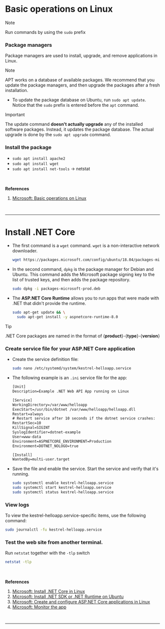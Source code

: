 # Basic operations on Linux

> [!NOTE]
> Run commands by using the `sudo` prefix

### Package managers
Package managers are used to install, upgrade, and remove applications in Linux. 

> [!NOTE]
> APT works on a database of available packages. We recommend that you update the package managers, and then upgrade the packages after a fresh installation.

- To update the package database on Ubuntu, run `sudo apt update`. Notice that the `sudo` prefix is entered before the `apt` command.
> [!IMPORTANT]
> The update command **doesn't actually upgrade** any of the installed software packages. Instead, it updates the package database. The actual upgrade is done by the `sudo apt upgrade` command.

### Install the package
- `sudo apt install apache2`
- `sudo apt install wget`
- `sudo apt install net-tools` -> netstat

<br/><br/>
**References**
1. [Microsoft: Basic operations on Linux](https://learn.microsoft.com/en-us/troubleshoot/developer/webapps/aspnetcore/practice-troubleshoot-linux/1-2-linux-special-directories-users-package-managers)

<br/>

---

# Install .NET Core

- The first command is a `wget` command. `wget` is a non-interactive network downloader.
  ```bash
  wget https://packages.microsoft.com/config/ubuntu/18.04/packages-microsoft-prod.deb -O packages-microsoft-prod.deb
  ```

- In the second command, `dpkg` is the package manager for Debian and Ubuntu. This command adds the Microsoft package signing key to the list of trusted keys, and then adds the package repository.
  ```bash
  sudo dpkg -i packages-microsoft-prod.deb
  ```

- The **ASP.NET Core Runtime** allows you to run apps that were made with .NET that didn't provide the runtime.
  ```bash
  sudo apt-get update && \
    sudo apt-get install -y aspnetcore-runtime-8.0
  ```
> [!TIP]
> .NET Core packages are named in the format of {**product**}-{**type**}-{**version**}

### Create service file for your ASP.NET Core application
- Create the service definition file:
  ```bash
  sudo nano /etc/systemd/system/kestrel-helloapp.service
  ```

- The following example is an `.ini` service file for the app:
  ```txt
  [Unit]
  Description=Example .NET Web API App running on Linux
  
  [Service]
  WorkingDirectory=/var/www/helloapp
  ExecStart=/usr/bin/dotnet /var/www/helloapp/helloapp.dll
  Restart=always
  # Restart service after 10 seconds if the dotnet service crashes:
  RestartSec=10
  KillSignal=SIGINT
  SyslogIdentifier=dotnet-example
  User=www-data
  Environment=ASPNETCORE_ENVIRONMENT=Production
  Environment=DOTNET_NOLOGO=true
  
  [Install]
  WantedBy=multi-user.target
  ```

- Save the file and enable the service. Start the service and verify that it's running.
  ```bash
  sudo systemctl enable kestrel-helloapp.service
  sudo systemctl start kestrel-helloapp.service
  sudo systemctl status kestrel-helloapp.service
  ```

### View logs
To view the kestrel-helloapp.service-specific items, use the following command:
```bash
sudo journalctl -fu kestrel-helloapp.service
```

### Test the web site from another terminal.
Run `netstat` together with the `-tlp` switch
```bash
netstat -tlp
```

<br/><br/>
**References**
1. [Microsoft: Install .NET Core in Linux](https://learn.microsoft.com/en-us/troubleshoot/developer/webapps/aspnetcore/practice-troubleshoot-linux/1-3-install-dotnet-core-linux)
2. [Microsoft: Install .NET SDK or .NET Runtime on Ubuntu](https://learn.microsoft.com/en-us/dotnet/core/install/linux-ubuntu-install?tabs=dotnet8&pivots=os-linux-ubuntu-2204)
3. [Microsoft: Create and configure ASP.NET Core applications in Linux](https://learn.microsoft.com/en-us/troubleshoot/developer/webapps/aspnetcore/practice-troubleshoot-linux/2-3-configure-aspnet-core-application-start-automatically#create-service-file-for-your-aspnet-core-application)
4. [Microsoft: Monitor the app](https://learn.microsoft.com/en-us/aspnet/core/host-and-deploy/linux-nginx?view=aspnetcore-8.0&tabs=linux-ubuntu#monitor-the-app)

<br/>

---
